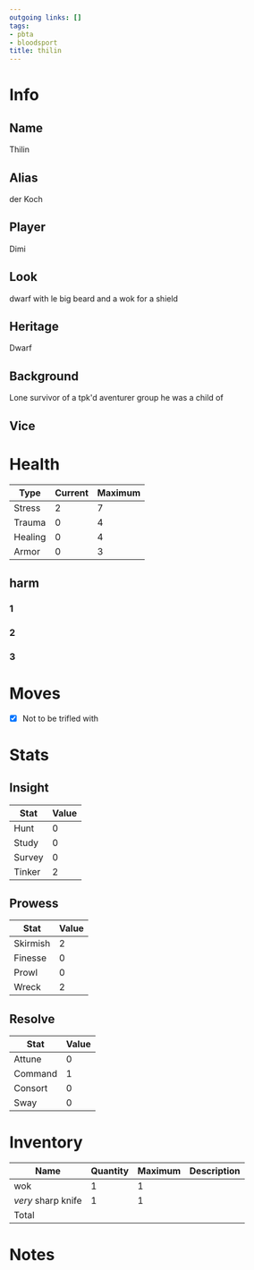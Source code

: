 ```yaml
---
outgoing links: []
tags:
- pbta
- bloodsport
title: thilin
---
```


# Info

## Name
Thilin

## Alias
der Koch

## Player
Dimi

## Look
dwarf with le big beard and a wok for a shield

## Heritage
Dwarf

## Background
Lone survivor of a tpk'd aventurer group he was a child of

## Vice

# Health

| Type    | Current | Maximum |
|---------|---------|---------|
| Stress  | 2       | 7       |
| Trauma  | 0       | 4       |
| Healing | 0       | 4       |
| Armor   | 0       | 3       |

## harm

### 1

### 2

### 3

# Moves
- [x] Not to be trifled with

# Stats

## Insight

| Stat   | Value |
|--------|-------|
| Hunt   | 0     |
| Study  | 0     |
| Survey | 0     |
| Tinker | 2     |

## Prowess

| Stat     | Value |
|----------|-------|
| Skirmish | 2     |
| Finesse  | 0     |
| Prowl    | 0     |
| Wreck    | 2     |

## Resolve

| Stat    | Value |
|---------|-------|
| Attune  | 0     |
| Command | 1     |
| Consort | 0     |
| Sway    | 0     |

# Inventory

| Name               | Quantity | Maximum | Description |
|--------------------|----------|---------|-------------|
| wok                | 1        | 1       |             |
| *very* sharp knife | 1        | 1       |             |
| Total              |          |         |             |

# Notes
